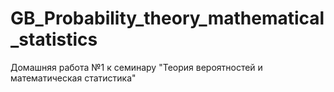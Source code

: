 # GB_Probability_theory_mathematical_statistics
Домашняя работа №1 к семинару "Теория вероятностей и математическая статистика"
